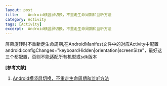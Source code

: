 ```yaml
---
layout: post
title:    Android横竖屏切换，不重走生命周期和监听方法
category: Activity
tags: [Activity]
excerpt:  Android横竖屏切换，不重走生命周期和监听方法
---
```


屏幕旋转时不重新走生命周期,在AndroidManifest文件中的对应Activity中配置android:configChanges="keyboardHidden|orientation|screenSize"，最好这三个都配置，否则不能适配所有机型或sdk版本

**[参考文献]**

1. [Android横竖屏切换，不重走生命周期和监听方法](https://blog.csdn.net/shenggaofei/article/details/98184475 "Android横竖屏切换，不重走生命周期和监听方法")

